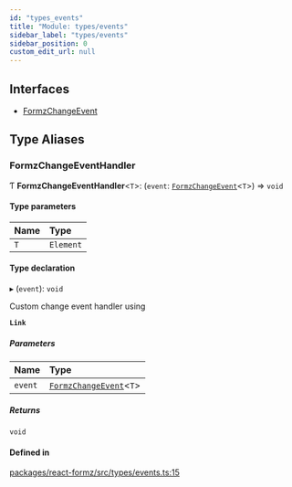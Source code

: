 ```yaml
---
id: "types_events"
title: "Module: types/events"
sidebar_label: "types/events"
sidebar_position: 0
custom_edit_url: null
---
```


## Interfaces

- [FormzChangeEvent](../interfaces/types_events.FormzChangeEvent.md)

## Type Aliases

### FormzChangeEventHandler

Ƭ **FormzChangeEventHandler**<`T`\>: (`event`: [`FormzChangeEvent`](../interfaces/types_events.FormzChangeEvent.md)<`T`\>) => `void`

#### Type parameters

| Name | Type |
| :------ | :------ |
| `T` | `Element` |

#### Type declaration

▸ (`event`): `void`

Custom change event handler using

**`Link`**

##### Parameters

| Name | Type |
| :------ | :------ |
| `event` | [`FormzChangeEvent`](../interfaces/types_events.FormzChangeEvent.md)<`T`\> |

##### Returns

`void`

#### Defined in

[packages/react-formz/src/types/events.ts:15](https://github.com/ZerryStack/react-formz/blob/1ba1704/packages/react-formz/src/types/events.ts#L15)
